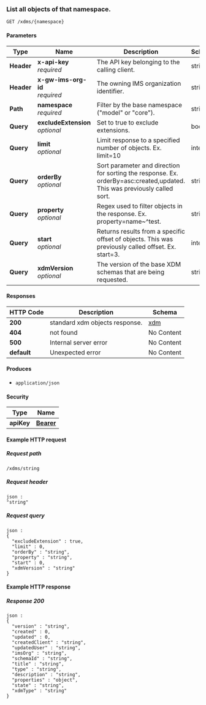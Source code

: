 
<a name="get_obects_in_namespace"></a>
### List all objects of that namespace.
```
GET /xdms/{namespace}
```


#### Parameters

|Type|Name|Description|Schema|
|---|---|---|---|
|**Header**|**x-api-key**  <br>*required*|The API key belonging to the calling client.|string|
|**Header**|**x-gw-ims-org-id**  <br>*required*|The owning IMS organization identifier.|string|
|**Path**|**namespace**  <br>*required*|Filter by the base namespace ("model" or "core").|string|
|**Query**|**excludeExtension**  <br>*optional*|Set to true to exclude extensions.|boolean|
|**Query**|**limit**  <br>*optional*|Limit response to a specified number of objects. Ex. limit=10|integer|
|**Query**|**orderBy**  <br>*optional*|Sort parameter and direction for sorting the response. Ex. orderBy=asc:created,updated. This was previously called sort.|string|
|**Query**|**property**  <br>*optional*|Regex used to filter objects in the response. Ex. property=name~^test.|string|
|**Query**|**start**  <br>*optional*|Returns results from a specific offset of objects. This was previously called offset. Ex. start=3.|integer|
|**Query**|**xdmVersion**  <br>*optional*|The version of the base XDM schemas that are being requested.|string|


#### Responses

|HTTP Code|Description|Schema|
|---|---|---|
|**200**|standard xdm objects response.|[xdm](../definitions/xdm.md#xdm)|
|**404**|not found|No Content|
|**500**|Internal server error|No Content|
|**default**|Unexpected error|No Content|


#### Produces

* `application/json`


#### Security

|Type|Name|
|---|---|
|**apiKey**|**[Bearer](security.md#bearer)**|


#### Example HTTP request

##### Request path
```
/xdms/string
```


##### Request header
```
json :
"string"
```


##### Request query
```
json :
{
  "excludeExtension" : true,
  "limit" : 0,
  "orderBy" : "string",
  "property" : "string",
  "start" : 0,
  "xdmVersion" : "string"
}
```


#### Example HTTP response

##### Response 200
```
json :
{
  "version" : "string",
  "created" : 0,
  "updated" : 0,
  "createdClient" : "string",
  "updatedUser" : "string",
  "imsOrg" : "string",
  "schemaId" : "string",
  "title" : "string",
  "type" : "string",
  "description" : "string",
  "properties" : "object",
  "state" : "string",
  "xdmType" : "string"
}
```



